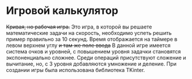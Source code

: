 # Игровой калькулятор
~~Кривая, но рабочая игра.~~
Это игра, в которой вы решаете математические задачи на скорость, необходимо успеть решить пример правильно за 10 секунд. Время отображается на таймере в левом верхнем углу ~~и там же поле ввода~~
В данной игре имеется система очков и уровней, с повышением уровня задачки становятся экспоненциально сложнее. Среди операций присутствуют сложение и вычитание, но, с 3 уровня добавляются умножение и деление.
При создании игры была использована библиотека TKinter.
